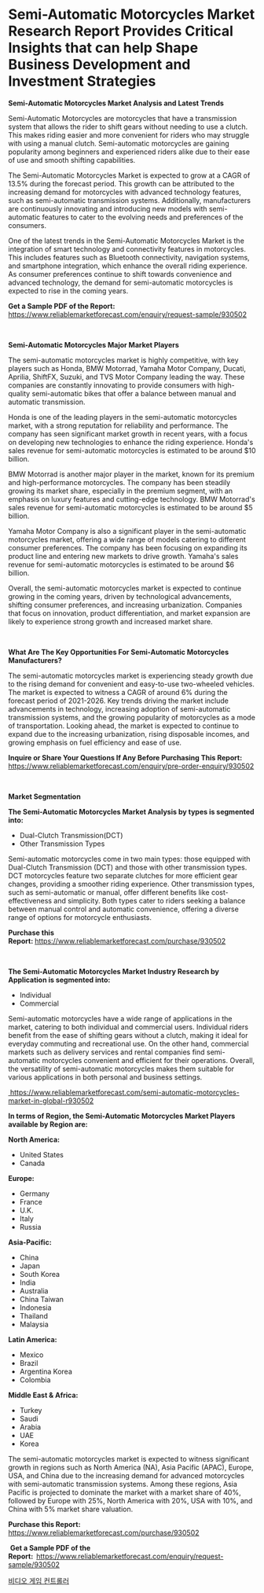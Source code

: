 <p><h1>Semi-Automatic Motorcycles Market Research Report Provides Critical Insights that can help Shape Business Development and Investment Strategies</h1></p><p><strong>Semi-Automatic Motorcycles Market Analysis and Latest Trends</strong></p>
<p><p>Semi-Automatic Motorcycles are motorcycles that have a transmission system that allows the rider to shift gears without needing to use a clutch. This makes riding easier and more convenient for riders who may struggle with using a manual clutch. Semi-automatic motorcycles are gaining popularity among beginners and experienced riders alike due to their ease of use and smooth shifting capabilities.</p><p>The Semi-Automatic Motorcycles Market is expected to grow at a CAGR of 13.5% during the forecast period. This growth can be attributed to the increasing demand for motorcycles with advanced technology features, such as semi-automatic transmission systems. Additionally, manufacturers are continuously innovating and introducing new models with semi-automatic features to cater to the evolving needs and preferences of the consumers.</p><p>One of the latest trends in the Semi-Automatic Motorcycles Market is the integration of smart technology and connectivity features in motorcycles. This includes features such as Bluetooth connectivity, navigation systems, and smartphone integration, which enhance the overall riding experience. As consumer preferences continue to shift towards convenience and advanced technology, the demand for semi-automatic motorcycles is expected to rise in the coming years.</p></p>
<p><strong>Get a Sample PDF of the Report:&nbsp;</strong> <a href="https://www.reliablemarketforecast.com/enquiry/request-sample/930502">https://www.reliablemarketforecast.com/enquiry/request-sample/930502</a></p>
<p>&nbsp;</p>
<p><strong>Semi-Automatic Motorcycles Major Market Players</strong></p>
<p><p>The semi-automatic motorcycles market is highly competitive, with key players such as Honda, BMW Motorrad, Yamaha Motor Company, Ducati, Aprilia, ShiftFX, Suzuki, and TVS Motor Company leading the way. These companies are constantly innovating to provide consumers with high-quality semi-automatic bikes that offer a balance between manual and automatic transmission.</p><p>Honda is one of the leading players in the semi-automatic motorcycles market, with a strong reputation for reliability and performance. The company has seen significant market growth in recent years, with a focus on developing new technologies to enhance the riding experience. Honda's sales revenue for semi-automatic motorcycles is estimated to be around $10 billion.</p><p>BMW Motorrad is another major player in the market, known for its premium and high-performance motorcycles. The company has been steadily growing its market share, especially in the premium segment, with an emphasis on luxury features and cutting-edge technology. BMW Motorrad's sales revenue for semi-automatic motorcycles is estimated to be around $5 billion.</p><p>Yamaha Motor Company is also a significant player in the semi-automatic motorcycles market, offering a wide range of models catering to different consumer preferences. The company has been focusing on expanding its product line and entering new markets to drive growth. Yamaha's sales revenue for semi-automatic motorcycles is estimated to be around $6 billion.</p><p>Overall, the semi-automatic motorcycles market is expected to continue growing in the coming years, driven by technological advancements, shifting consumer preferences, and increasing urbanization. Companies that focus on innovation, product differentiation, and market expansion are likely to experience strong growth and increased market share.</p></p>
<p>&nbsp;</p>
<p><strong>What Are The Key Opportunities For Semi-Automatic Motorcycles Manufacturers?</strong></p>
<p><p>The semi-automatic motorcycles market is experiencing steady growth due to the rising demand for convenient and easy-to-use two-wheeled vehicles. The market is expected to witness a CAGR of around 6% during the forecast period of 2021-2026. Key trends driving the market include advancements in technology, increasing adoption of semi-automatic transmission systems, and the growing popularity of motorcycles as a mode of transportation. Looking ahead, the market is expected to continue to expand due to the increasing urbanization, rising disposable incomes, and growing emphasis on fuel efficiency and ease of use.</p></p>
<p><strong>Inquire or Share Your Questions If Any Before Purchasing This Report:</strong> <a href="https://www.reliablemarketforecast.com/enquiry/pre-order-enquiry/930502">https://www.reliablemarketforecast.com/enquiry/pre-order-enquiry/930502</a></p>
<p>&nbsp;</p>
<p><strong>Market Segmentation</strong></p>
<p><strong>The Semi-Automatic Motorcycles Market Analysis by types is segmented into:</strong></p>
<p><ul><li>Dual-Clutch Transmission(DCT)</li><li>Other Transmission Types</li></ul></p>
<p><p>Semi-automatic motorcycles come in two main types: those equipped with Dual-Clutch Transmission (DCT) and those with other transmission types. DCT motorcycles feature two separate clutches for more efficient gear changes, providing a smoother riding experience. Other transmission types, such as semi-automatic or manual, offer different benefits like cost-effectiveness and simplicity. Both types cater to riders seeking a balance between manual control and automatic convenience, offering a diverse range of options for motorcycle enthusiasts.</p></p>
<p><strong>Purchase this Report:&nbsp;</strong><a href="https://www.reliablemarketforecast.com/purchase/930502">https://www.reliablemarketforecast.com/purchase/930502</a></p>
<p>&nbsp;</p>
<p><strong>The Semi-Automatic Motorcycles Market Industry Research by Application is segmented into:</strong></p>
<p><ul><li>Individual</li><li>Commercial</li></ul></p>
<p><p>Semi-automatic motorcycles have a wide range of applications in the market, catering to both individual and commercial users. Individual riders benefit from the ease of shifting gears without a clutch, making it ideal for everyday commuting and recreational use. On the other hand, commercial markets such as delivery services and rental companies find semi-automatic motorcycles convenient and efficient for their operations. Overall, the versatility of semi-automatic motorcycles makes them suitable for various applications in both personal and business settings.</p></p>
<p><a href="https://www.reliablemarketforecast.com/semi-automatic-motorcycles-market-in-global-r930502">&nbsp;https://www.reliablemarketforecast.com/semi-automatic-motorcycles-market-in-global-r930502</a></p>
<p><strong>In terms of Region, the Semi-Automatic Motorcycles Market Players available by Region are:</strong></p>
<p>
    <p> <strong> North America: </strong>
        <ul>
            <li>United States</li>
            <li>Canada</li>
        </ul>
        </p> 
    <p> <strong> Europe: </strong>
        <ul>
            <li>Germany</li>
            <li>France</li>
            <li>U.K.</li>
            <li>Italy</li>
            <li>Russia</li>
        </ul>
        </p> 
    <p> <strong> Asia-Pacific: </strong>
        <ul>
            <li>China</li>
            <li>Japan</li>
            <li>South Korea</li>
            <li>India</li>
            <li>Australia</li>
            <li>China Taiwan</li>
            <li>Indonesia</li>
            <li>Thailand</li>
            <li>Malaysia</li>
        </ul>
        </p> 
    <p> <strong> Latin America: </strong>
        <ul>
            <li>Mexico</li>
            <li>Brazil</li>
            <li>Argentina Korea</li>
            <li>Colombia</li>
        </ul>
        </p> 
    <p> <strong> Middle East & Africa: </strong>
        <ul>
            <li>Turkey</li>
            <li>Saudi</li>
            <li>Arabia</li>
            <li>UAE</li>
            <li>Korea</li>
        </ul>
    </p>
    </p>
<p><p>The semi-automatic motorcycles market is expected to witness significant growth in regions such as North America (NA), Asia Pacific (APAC), Europe, USA, and China due to the increasing demand for advanced motorcycles with semi-automatic transmission systems. Among these regions, Asia Pacific is projected to dominate the market with a market share of 40%, followed by Europe with 25%, North America with 20%, USA with 10%, and China with 5% market share valuation.</p></p>
<p><strong>Purchase this Report: </strong><a href="https://www.reliablemarketforecast.com/purchase/930502">https://www.reliablemarketforecast.com/purchase/930502</a></p>
<p>&nbsp;<strong>Get a Sample PDF of the Report:&nbsp;&nbsp;</strong><a href="https://www.reliablemarketforecast.com/enquiry/request-sample/930502">https://www.reliablemarketforecast.com/enquiry/request-sample/930502</a></p>
<p><strong></strong></p>
<p><p><a href="https://medium.com/@joshuapierce88/%EB%B9%84%EB%94%94%EC%98%A4-%EA%B2%8C%EC%9E%84-%EC%BB%A8%ED%8A%B8%EB%A1%A4%EB%9F%AC-%EC%8B%9C%EC%9E%A5-%EC%97%AD%ED%95%99-%ED%83%90%EA%B5%AC-2024%EB%85%84%EB%B6%80%ED%84%B0-2031%EB%85%84%EA%B9%8C%EC%A7%80-%EB%B9%84%EB%94%94%EC%98%A4-%EA%B2%8C%EC%9E%84-%EC%BB%A8%ED%8A%B8%EB%A1%A4%EB%9F%AC-%EC%8B%9C%EC%9E%A5%EC%9D%98-%EC%88%98%EC%9D%B5-%EB%B6%84%EC%84%9D-%EB%B0%8F-%EC%84%B1%EC%9E%A5-%EC%A0%84%EB%A7%9D-e264ee48e25d">비디오 게임 컨트롤러</a></p></p>